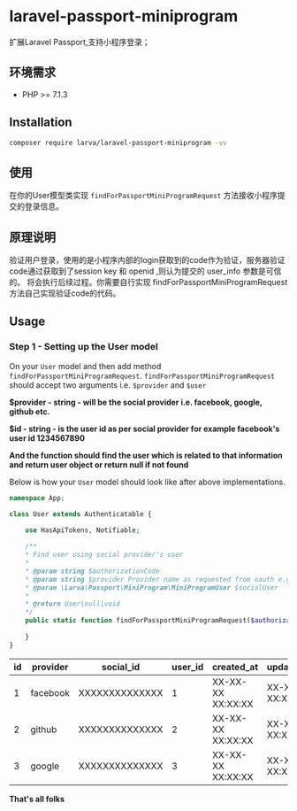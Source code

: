 # laravel-passport-miniprogram

扩展Laravel Passport,支持小程序登录；

## 环境需求

- PHP >= 7.1.3

## Installation

```bash
composer require larva/laravel-passport-miniprogram -vv
```

## 使用

在你的User模型类实现 `findForPassportMiniProgramRequest` 方法接收小程序提交的登录信息。

## 原理说明

验证用户登录，使用的是小程序内部的login获取到的code作为验证，服务器验证code通过获取到了session key 和 openid ,则认为提交的 user_info 参数是可信的。
将会执行后续过程。你需要自行实现 findForPassportMiniProgramRequest 方法自己实现验证code的代码。 

## Usage

### Step 1 - Setting up the User model

On your `User` model and then add method `findForPassportMiniProgramRequest`.
`findForPassportMiniProgramRequest` should accept two arguments i.e. `$provider` and `$user`

**$provider - string - will be the social provider i.e. facebook, google, github etc.**

**$id - string - is the user id as per social provider for example facebook's user id 1234567890**

**And the function should find the user which is related to that information and return user object or return null if not found**

Below is how your `User` model should look like after above implementations.


```php
namespace App;

class User extends Authenticatable {
    
    use HasApiTokens, Notifiable;

    /**
    * Find user using social provider's user
    * 
    * @param string $authorizationCode
    * @param string $provider Provider name as requested from oauth e.g. facebook
    * @param \Larva\Passport\MiniProgram\MiniProgramUser $socialUser
    *
    * @return User|null|void
    */
    public static function findForPassportMiniProgramRequest($authorizationCode, $provider, $user) {
        
    }
}
```

| id | provider | social_id | user_id | created_at        | updated_at        |
|----|----------|------------------|---------|-------------------|-------------------|
| 1  | facebook | XXXXXXXXXXXXXX   | 1       | XX-XX-XX XX:XX:XX | XX-XX-XX XX:XX:XX |
| 2  | github   | XXXXXXXXXXXXXX   | 2       | XX-XX-XX XX:XX:XX | XX-XX-XX XX:XX:XX |
| 3  | google   | XXXXXXXXXXXXXX   | 3       | XX-XX-XX XX:XX:XX | XX-XX-XX XX:XX:XX |

**That's all folks**